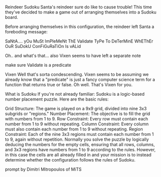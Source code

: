 Reindeer Sudoku
Santa's reindeer sure do like to cause trouble! This time they've decided to make a game out of arranging themselves into a Sudoku board.

Before arranging themselves in this configuration, the reindeer left Santa a foreboding message:

SaNtA.... yOu MuSt ImPleMeNt ThE Validate TyPe To DeTerMinE WhEThEr OuR SuDokU ConFiGuRaTiOn Is vALid

Oh.. and what's that... also Vixen seems to have left a separate note

make sure Validate is a predicate

Vixen
Well that's sorta condescending. Vixen seems to be assuming we already know that a "predicate" is just a fancy computer science term for a function that returns true or false. Oh well. That's Vixen for you.

What is Sudoku
If you're not already familiar: Sudoku is a logic-based number placement puzzle. Here are the basic rules:

Grid Structure: The game is played on a 9x9 grid, divided into nine 3x3 subgrids or "regions."
Number Placement: The objective is to fill the grid with numbers from 1 to 9.
Row Constraint: Every row must contain each number from 1 to 9 without repeating.
Column Constraint: Every column must also contain each number from 1 to 9 without repeating.
Region Constraint: Each of the nine 3x3 regions must contain each number from 1 to 9, again without repetition.
Normally you solve the puzzle by logically deducing the numbers for the empty cells, ensuring that all rows, columns, and 3x3 regions have numbers from 1 to 9 according to the rules. However, in this case the cells are all already filled in and your mission is to instead determine whether the configuration follows the rules of Sudoku.

prompt by Dimitri Mitropoulos of MiTS
